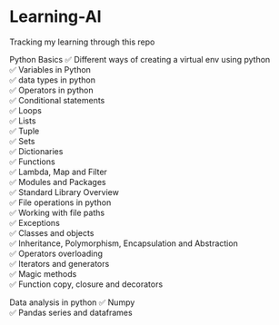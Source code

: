 # Learning-AI
Tracking my learning through this repo

Python Basics
&#9989; Different ways of creating a virtual env using python <br/>
&#9989; Variables in Python <br/>
&#9989; data types in python <br/>
&#9989; Operators in python <br/>
&#9989; Conditional statements <br/>
&#9989; Loops <br/>
&#9989; Lists <br/>
&#9989; Tuple<br/>
&#9989; Sets<br/>
&#9989; Dictionaries<br/>
&#9989; Functions<br/>
&#9989; Lambda, Map and Filter<br/>
&#9989; Modules and Packages<br/>
&#9989; Standard Library Overview<br/>
&#9989; File operations in python<br/>
&#9989; Working with file paths<br/>
&#9989; Exceptions<br/>
&#9989; Classes and objects<br/>
&#9989; Inheritance, Polymorphism, Encapsulation and Abstraction<br/>
&#9989; Operators overloading<br/>
&#9989; Iterators and generators<br/>
&#9989; Magic methods<br/>
&#9989; Function copy, closure and decorators<br/>

Data analysis in python
&#9989; Numpy<br/>
&#9989; Pandas series and dataframes<br/>